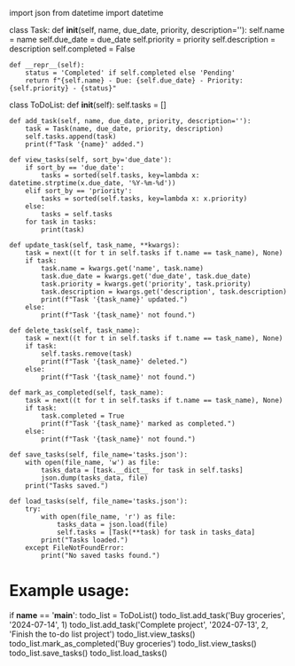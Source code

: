 import json
from datetime import datetime

class Task:
    def __init__(self, name, due_date, priority, description=''):
        self.name = name
        self.due_date = due_date
        self.priority = priority
        self.description = description
        self.completed = False

    def __repr__(self):
        status = 'Completed' if self.completed else 'Pending'
        return f"{self.name} - Due: {self.due_date} - Priority: {self.priority} - {status}"

class ToDoList:
    def __init__(self):
        self.tasks = []

    def add_task(self, name, due_date, priority, description=''):
        task = Task(name, due_date, priority, description)
        self.tasks.append(task)
        print(f"Task '{name}' added.")

    def view_tasks(self, sort_by='due_date'):
        if sort_by == 'due_date':
            tasks = sorted(self.tasks, key=lambda x: datetime.strptime(x.due_date, '%Y-%m-%d'))
        elif sort_by == 'priority':
            tasks = sorted(self.tasks, key=lambda x: x.priority)
        else:
            tasks = self.tasks
        for task in tasks:
            print(task)

    def update_task(self, task_name, **kwargs):
        task = next((t for t in self.tasks if t.name == task_name), None)
        if task:
            task.name = kwargs.get('name', task.name)
            task.due_date = kwargs.get('due_date', task.due_date)
            task.priority = kwargs.get('priority', task.priority)
            task.description = kwargs.get('description', task.description)
            print(f"Task '{task_name}' updated.")
        else:
            print(f"Task '{task_name}' not found.")

    def delete_task(self, task_name):
        task = next((t for t in self.tasks if t.name == task_name), None)
        if task:
            self.tasks.remove(task)
            print(f"Task '{task_name}' deleted.")
        else:
            print(f"Task '{task_name}' not found.")

    def mark_as_completed(self, task_name):
        task = next((t for t in self.tasks if t.name == task_name), None)
        if task:
            task.completed = True
            print(f"Task '{task_name}' marked as completed.")
        else:
            print(f"Task '{task_name}' not found.")

    def save_tasks(self, file_name='tasks.json'):
        with open(file_name, 'w') as file:
            tasks_data = [task.__dict__ for task in self.tasks]
            json.dump(tasks_data, file)
        print("Tasks saved.")

    def load_tasks(self, file_name='tasks.json'):
        try:
            with open(file_name, 'r') as file:
                tasks_data = json.load(file)
                self.tasks = [Task(**task) for task in tasks_data]
            print("Tasks loaded.")
        except FileNotFoundError:
            print("No saved tasks found.")

# Example usage:
if __name__ == '__main__':
    todo_list = ToDoList()
    todo_list.add_task('Buy groceries', '2024-07-14', 1)
    todo_list.add_task('Complete project', '2024-07-13', 2, 'Finish the to-do list project')
    todo_list.view_tasks()
    todo_list.mark_as_completed('Buy groceries')
    todo_list.view_tasks()
    todo_list.save_tasks()
    todo_list.load_tasks()<!---
Malar107/Malar107 is a ✨ special ✨ repository because its `README.md` (this file) appears on your GitHub profile.
You can click the Preview link to take a look at your changes.
--->
